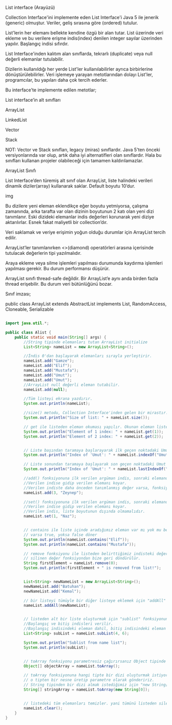 List interface (Arayüzü)


Collection Interface'ini implemente eden List Interface'i Java 5 ile jenerik (generic) olmuştur. Veriler, geliş sırasına göre (ordered) tutulur.



List'lerin her elemanı bellekte kendine özgü bir alan tutar. List üzerinde veri ekleme ve bu verilere erişme indis(index) denilen integer sayılar üzerinden yapılır. Başlangıç indisi sıfırdır.



List Interface'inden kalıtım alan sınıflarda, tekrarlı (duplicate) veya null değerli elemanlar tutulabilir.



Dizilerin kullanıldığı her yerde List'ler kullanılabilirler ayrıca birbirlerine dönüştürülebilirler. Veri işlemeye yarayan metotlarından dolayı List'ler, programcılar, bu yapıları daha çok tercih ederler.



Bu interface'te implemente edilen metotlar;







List interface’in alt sınıfları


ArrayList


LinkedList


Vector


Stack


NOT: Vector ve Stack sınıfları, legacy (miras) sınıflardır. Java 5'ten önceki versiyonlarında var olup, artık daha iyi alternatifleri olan sınıflardır. Hala bu sınıfları kullanan projeler olabileceği için tamamen kaldırılamazlar.



ArrayList Sınıfı


List Interface’den türemiş alt sınıf olan ArrayList, liste halindeki verileri dinamik diziler(array) kullanarak saklar. Default boyutu 10’dur.



img



Bu dizilere yeni eleman eklendikçe eğer boyutu yetmiyorsa, çalışma zamanında, arka tarafta var olan dizinin boyutunun 2 katı olan yeni dizi tanımlanır. Eski dizideki elemanlar indis değerleri korunarak yeni diziye aktarılırlar. Esnek fakat maliyetli bir collection’dır.



Veri saklamak ve veriye erişimin yoğun olduğu durumlar için ArrayList tercih edilir.



ArrayList’ler tanımlanırken <>(diamond) operatörleri arasına içerisinde tutulacak değerlerin tipi yazılmalıdır.



Araya ekleme veya silme işlemleri yapılması durumunda kaydırma işlemleri yapılması gerekir. Bu durum performansı düşürür.



ArrayList sınıfı thread-safe değildir. Bir ArrayList’e aynı anda birden fazla thread erişebilir. Bu durum veri bütünlüğünü bozar.



Sınıf imzası;



public class ArrayList<E> extends AbstractList<E> implements List<E>, RandomAccess, Cloneable, Serializable  




```java

import java.util.*;

public class Alist {
    public static void main(String[] args) {
        //String tipinde elemanları tutan ArrayList initialize
        List<String> nameList = new ArrayList<String>();

        //İndis 0'dan başlayarak elemanları sırayla yerleştirir.
        nameList.add("Gamze");
        nameList.add("Elif");
        nameList.add("Mustafa");
        nameList.add("Umut");
        nameList.add("Umut");
        //ArrayList null değerli eleman tutabilir.
        nameList.add(null);

        //Tüm listeyi ekrana yazdırır.
        System.out.println(nameList);

        //size() metodu, Collection Interface'inden gelen bir mirastır.
        System.out.println("Size of list: " + nameList.size());

        // get ile listeden eleman okuması yapılır. Okunan eleman listeden çıkartılmaz.
        System.out.println("Element of 1 index: " + nameList.get(1));
        System.out.println("Element of 2 index: " + nameList.get(2));


        // Liste başından taramaya başlarayarak ilk geçen noktadaki Umut bilgisinin indis değerini verir.
        System.out.println("Index of 'Umut': " + nameList.indexOf("Umut"));

        // Liste sonundan taramaya başlayarak son geçen noktadaki Umut bilgisinin indis değerini verir.
        System.out.println("Index of 'Umut': " + nameList.lastIndexOf("Umut"));

        //add() fonksiyonuna ilk verilen argüman indis, sonraki elemandır.
        //Verilen indise gidip verilen elemanı koyar.
        //Verilen indiste daha önceden tanımlanmış değer varsa, fonksiyondaki elemanı o indise koyar ve geri kalan elemanları kaydırır.
        nameList.add(3, "Zeynep");

        //set() fonksiyonuna ilk verilen argüman indis, sonraki elemandır.
        //Verilen indise gidip verilen elemanı koyar.
        //Verilen indis, liste boyutunun dışında olmamalıdır.
        nameList.set(1, "Naz");


        // contains ile liste içinde aradığımız eleman var mı yok mu belirtir.
        // varsa true, yoksa false döner
        System.out.println(nameList.contains("Elif"));
        System.out.println(nameList.contains("Mustafa"));

        // remove fonksiyonu ile listeden belirttiğimiz indisteki değer silinir.
        // silinen değer fonksiyondan bize geri döndürülür.
        String firstElement = nameList.remove(0);
        System.out.println(firstElement + " is removed from list!");


        List<String> newNameList = new ArrayList<String>();
        newNameList.add("Batuhan");
        newNameList.add("Kemal");

        // bir listeyi tümüyle bir diğer listeye eklemek için "addAll" fonksiyonu kullanılır.
        nameList.addAll(newNameList);


        // listeden alt bir liste oluşturmak için "sublist" fonksiyonunu kullanırız.
        //Başlangıç ve bitiş indisleri verilir.
        //Başlangıç indisindeki eleman dahil, bitiş indisindeki eleman hariç yeni bir liste oluşturulur.
        List<String> subList = nameList.subList(4, 6);

        System.out.println("Sublist from name list");
        System.out.println(subList);


        // toArray fonksiyonu parametresiz çağırırsanız Object tipinde bir dizi döner.
        Object[] objectArray = nameList.toArray();

        // toArray fonksiyonuna hangi tipte bir dizi oluşturmak istiyorsak,
        // o tipten bir nesne üretip parametre olarak göndeririz.
        // String tipinden bir dizi almak istediğimiz için "new String[0]" şeklinde bir nesne üretip, "toArray" fonksiyonuna gönderdik.
        String[] stringArray = nameList.toArray(new String[0]);


        // listedeki tüm elemanları temizler. yani tümünü listeden siler.
        nameList.clear();
    }
}
